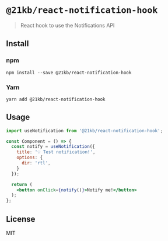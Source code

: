 # `@21kb/react-notification-hook`

> React hook to use the Notifications API

## Install

### npm

```shell
npm install --save @21kb/react-notification-hook
```

### Yarn

```shell
yarn add @21kb/react-notification-hook
```

## Usage

```jsx
import useNotification from '@21kb/react-notification-hook';

const Component = () => {
  const notify = useNotification({
    title: '💡 Test notification!',
    options: {
      dir: 'rtl',
    }
  });

  return (
    <button onClick={notify()}>Notify me!</button>
  );
};
```

## License

MIT
